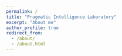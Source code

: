 ```yaml
---
permalink: /
title: "Pragmatic Intelligence Laboratory"
excerpt: "About me"
author_profile: true
redirect_from: 
  - /about/
  - /about.html
---
```


